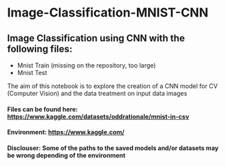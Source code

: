 # Image-Classification-MNIST-CNN
## Image Classification using CNN with the following files:
* Mnist Train (missing on the repository, too large)
* Mnist Test

The aim of this notebook is to explore the creation of a CNN model for CV (Computer Vision) and the data treatment on input data images

#### Files can be found here: https://www.kaggle.com/datasets/oddrationale/mnist-in-csv  
#### Environment: https://www.kaggle.com/
#### **Disclouser**: Some of the paths to the saved models and/or datasets may be wrong depending of the environment
